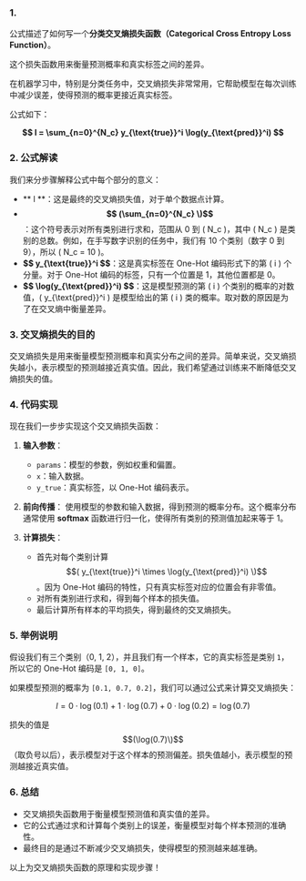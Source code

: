 


### 1. 

公式描述了如何写一个**分类交叉熵损失函数（Categorical Cross Entropy Loss Function）**。


这个损失函数用来衡量预测概率和真实标签之间的差异。


在机器学习中，特别是分类任务中，交叉熵损失非常常用，它帮助模型在每次训练中减少误差，使得预测的概率更接近真实标签。

公式如下：

**$$
l = \sum_{n=0}^{N_c} y_{\text{true}}^i \log(y_{\text{pred}}^i)
$$**

### 2. 公式解读

我们来分步骤解释公式中每个部分的意义：

- ** l **：这是最终的交叉熵损失值，对于单个数据点计算。
- **$$ (\sum_{n=0}^{N_c} \)$$**：这个符号表示对所有类别进行求和，范围从 0 到 \( N_c \)，其中 \( N_c \) 是类别的总数。例如，在手写数字识别的任务中，我们有 10 个类别（数字 0 到 9），所以 \( N_c = 10 \)。
- **$$ y_{\text{true}}^i \$$**：这是真实标签在 One-Hot 编码形式下的第 \( i \) 个分量。对于 One-Hot 编码的标签，只有一个位置是 1，其他位置都是 0。
- **$$ \log(y_{\text{pred}}^i) \$$**：这是模型预测的第 \( i \) 个类别的概率的对数值，\( y_{\text{pred}}^i \) 是模型给出的第 \( i \) 类的概率。取对数的原因是为了在交叉熵中衡量差异。

### 3. 交叉熵损失的目的

交叉熵损失是用来衡量模型预测概率和真实分布之间的差异。简单来说，交叉熵损失越小，表示模型的预测越接近真实值。因此，我们希望通过训练来不断降低交叉熵损失的值。

### 4. 代码实现

现在我们一步步实现这个交叉熵损失函数：

1. **输入参数**：
   - `params`：模型的参数，例如权重和偏置。
   - `x`：输入数据。
   - `y_true`：真实标签，以 One-Hot 编码表示。

2. **前向传播**：
   使用模型的参数和输入数据，得到预测的概率分布。这个概率分布通常使用 **softmax** 函数进行归一化，使得所有类别的预测值加起来等于 1。

3. **计算损失**：
   - 首先对每个类别计算 $$( y_{\text{true}}^i \times \log(y_{\text{pred}}^i) \)$$。因为 One-Hot 编码的特性，只有真实标签对应的位置会有非零值。
   - 对所有类别进行求和，得到每个样本的损失值。
   - 最后计算所有样本的平均损失，得到最终的交叉熵损失。

### 5. 举例说明

假设我们有三个类别（0, 1, 2），并且我们有一个样本，它的真实标签是类别 `1`，所以它的 One-Hot 编码是 `[0, 1, 0]`。

如果模型预测的概率为 `[0.1, 0.7, 0.2]`，我们可以通过公式来计算交叉熵损失：

$$
l = 0 \cdot \log(0.1) + 1 \cdot \log(0.7) + 0 \cdot \log(0.2) = \log(0.7)
$$

损失的值是 $$(\log(0.7)\)$$（取负号以后），表示模型对于这个样本的预测偏差。损失值越小，表示模型的预测越接近真实值。

### 6. 总结

- 交叉熵损失函数用于衡量模型预测值和真实值的差异。
- 它的公式通过求和计算每个类别上的误差，衡量模型对每个样本预测的准确性。
- 最终目的是通过不断减少交叉熵损失，使得模型的预测越来越准确。

以上为交叉熵损失函数的原理和实现步骤！



